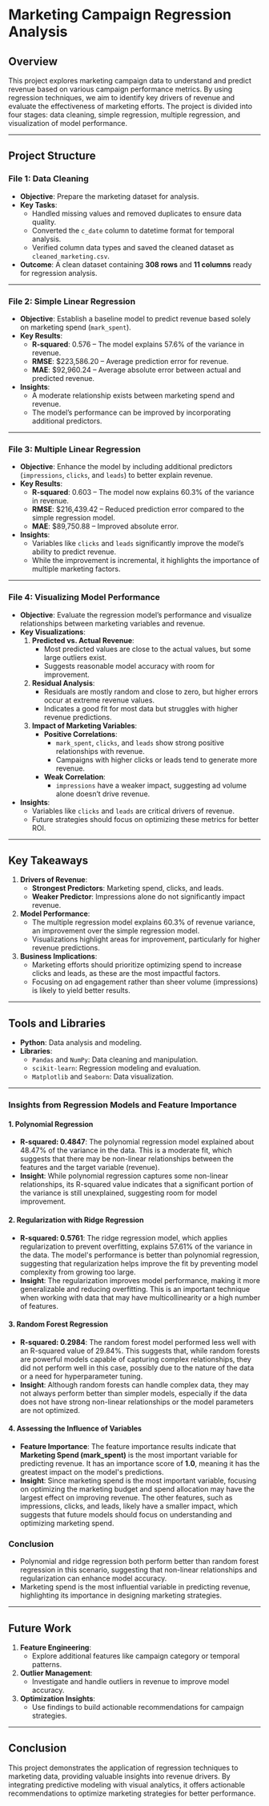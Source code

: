 # Marketing Campaign Regression Analysis

## Overview

This project explores marketing campaign data to understand and predict revenue based on various campaign performance metrics. By using regression techniques, we aim to identify key drivers of revenue and evaluate the effectiveness of marketing efforts. The project is divided into four stages: data cleaning, simple regression, multiple regression, and visualization of model performance.

---

## Project Structure

### **File 1: Data Cleaning**
- **Objective**: Prepare the marketing dataset for analysis.
- **Key Tasks**:
  - Handled missing values and removed duplicates to ensure data quality.
  - Converted the `c_date` column to datetime format for temporal analysis.
  - Verified column data types and saved the cleaned dataset as `cleaned_marketing.csv`.
- **Outcome**: A clean dataset containing **308 rows** and **11 columns** ready for regression analysis.

---

### **File 2: Simple Linear Regression**
- **Objective**: Establish a baseline model to predict revenue based solely on marketing spend (`mark_spent`).
- **Key Results**:
  - **R-squared**: 0.576 – The model explains 57.6% of the variance in revenue.
  - **RMSE**: $223,586.20 – Average prediction error for revenue.
  - **MAE**: $92,960.24 – Average absolute error between actual and predicted revenue.
- **Insights**:
  - A moderate relationship exists between marketing spend and revenue.
  - The model’s performance can be improved by incorporating additional predictors.

---

### **File 3: Multiple Linear Regression**
- **Objective**: Enhance the model by including additional predictors (`impressions`, `clicks`, and `leads`) to better explain revenue.
- **Key Results**:
  - **R-squared**: 0.603 – The model now explains 60.3% of the variance in revenue.
  - **RMSE**: $216,439.42 – Reduced prediction error compared to the simple regression model.
  - **MAE**: $89,750.88 – Improved absolute error.
- **Insights**:
  - Variables like `clicks` and `leads` significantly improve the model’s ability to predict revenue.
  - While the improvement is incremental, it highlights the importance of multiple marketing factors.

---

### **File 4: Visualizing Model Performance**
- **Objective**: Evaluate the regression model’s performance and visualize relationships between marketing variables and revenue.
- **Key Visualizations**:
  1. **Predicted vs. Actual Revenue**:
     - Most predicted values are close to the actual values, but some large outliers exist.
     - Suggests reasonable model accuracy with room for improvement.
  2. **Residual Analysis**:
     - Residuals are mostly random and close to zero, but higher errors occur at extreme revenue values.
     - Indicates a good fit for most data but struggles with higher revenue predictions.
  3. **Impact of Marketing Variables**:
     - **Positive Correlations**:
       - `mark_spent`, `clicks`, and `leads` show strong positive relationships with revenue.
       - Campaigns with higher clicks or leads tend to generate more revenue.
     - **Weak Correlation**:
       - `impressions` have a weaker impact, suggesting ad volume alone doesn’t drive revenue.
- **Insights**:
  - Variables like `clicks` and `leads` are critical drivers of revenue.
  - Future strategies should focus on optimizing these metrics for better ROI.

---

## Key Takeaways

1. **Drivers of Revenue**:
   - **Strongest Predictors**: Marketing spend, clicks, and leads.
   - **Weaker Predictor**: Impressions alone do not significantly impact revenue.
2. **Model Performance**:
   - The multiple regression model explains 60.3% of revenue variance, an improvement over the simple regression model.
   - Visualizations highlight areas for improvement, particularly for higher revenue predictions.
3. **Business Implications**:
   - Marketing efforts should prioritize optimizing spend to increase clicks and leads, as these are the most impactful factors.
   - Focusing on ad engagement rather than sheer volume (impressions) is likely to yield better results.

---

## Tools and Libraries

- **Python**: Data analysis and modeling.
- **Libraries**:
  - `Pandas` and `NumPy`: Data cleaning and manipulation.
  - `scikit-learn`: Regression modeling and evaluation.
  - `Matplotlib` and `Seaborn`: Data visualization.

---
### Insights from Regression Models and Feature Importance

#### 1. Polynomial Regression
- **R-squared: 0.4847**: The polynomial regression model explained about 48.47% of the variance in the data. This is a moderate fit, which suggests that there may be non-linear relationships between the features and the target variable (revenue). 
- **Insight**: While polynomial regression captures some non-linear relationships, its R-squared value indicates that a significant portion of the variance is still unexplained, suggesting room for model improvement.

#### 2. Regularization with Ridge Regression
- **R-squared: 0.5761**: The ridge regression model, which applies regularization to prevent overfitting, explains 57.61% of the variance in the data. The model's performance is better than polynomial regression, suggesting that regularization helps improve the fit by preventing model complexity from growing too large.
- **Insight**: The regularization improves model performance, making it more generalizable and reducing overfitting. This is an important technique when working with data that may have multicollinearity or a high number of features.

#### 3. Random Forest Regression
- **R-squared: 0.2984**: The random forest model performed less well with an R-squared value of 29.84%. This suggests that, while random forests are powerful models capable of capturing complex relationships, they did not perform well in this case, possibly due to the nature of the data or a need for hyperparameter tuning.
- **Insight**: Although random forests can handle complex data, they may not always perform better than simpler models, especially if the data does not have strong non-linear relationships or the model parameters are not optimized.

#### 4. Assessing the Influence of Variables
- **Feature Importance**: The feature importance results indicate that **Marketing Spend (mark_spent)** is the most important variable for predicting revenue. It has an importance score of **1.0**, meaning it has the greatest impact on the model's predictions.
- **Insight**: Since marketing spend is the most important variable, focusing on optimizing the marketing budget and spend allocation may have the largest effect on improving revenue. The other features, such as impressions, clicks, and leads, likely have a smaller impact, which suggests that future models should focus on understanding and optimizing marketing spend.

### Conclusion
- Polynomial and ridge regression both perform better than random forest regression in this scenario, suggesting that non-linear relationships and regularization can enhance model accuracy.
- Marketing spend is the most influential variable in predicting revenue, highlighting its importance in designing marketing strategies.

---
## Future Work

1. **Feature Engineering**:
   - Explore additional features like campaign category or temporal patterns.
2. **Outlier Management**:
   - Investigate and handle outliers in revenue to improve model accuracy.
3. **Optimization Insights**:
   - Use findings to build actionable recommendations for campaign strategies.

---

## Conclusion

This project demonstrates the application of regression techniques to marketing data, providing valuable insights into revenue drivers. By integrating predictive modeling with visual analytics, it offers actionable recommendations to optimize marketing strategies for better performance.
